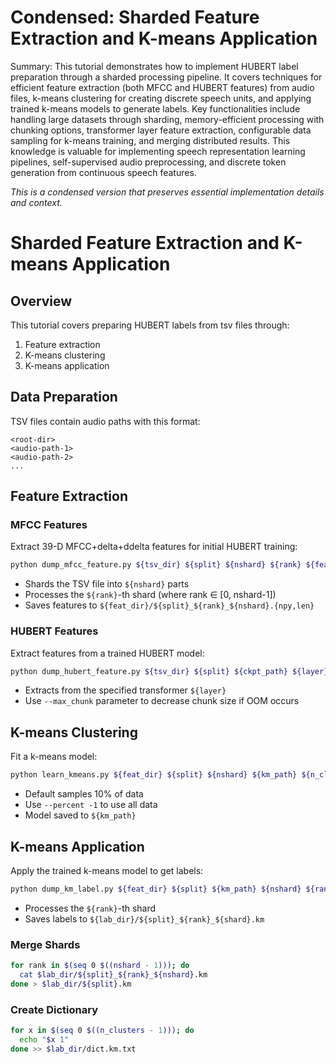 # Condensed: Sharded Feature Extraction and K-means Application

Summary: This tutorial demonstrates how to implement HUBERT label preparation through a sharded processing pipeline. It covers techniques for efficient feature extraction (both MFCC and HUBERT features) from audio files, k-means clustering for creating discrete speech units, and applying trained k-means models to generate labels. Key functionalities include handling large datasets through sharding, memory-efficient processing with chunking options, transformer layer feature extraction, configurable data sampling for k-means training, and merging distributed results. This knowledge is valuable for implementing speech representation learning pipelines, self-supervised audio preprocessing, and discrete token generation from continuous speech features.

*This is a condensed version that preserves essential implementation details and context.*

# Sharded Feature Extraction and K-means Application

## Overview
This tutorial covers preparing HUBERT labels from tsv files through:
1. Feature extraction
2. K-means clustering
3. K-means application

## Data Preparation
TSV files contain audio paths with this format:
```
<root-dir>
<audio-path-1>
<audio-path-2>
...
```

## Feature Extraction

### MFCC Features
Extract 39-D MFCC+delta+ddelta features for initial HUBERT training:
```sh
python dump_mfcc_feature.py ${tsv_dir} ${split} ${nshard} ${rank} ${feat_dir}
```
- Shards the TSV file into `${nshard}` parts
- Processes the `${rank}`-th shard (where rank ∈ [0, nshard-1])
- Saves features to `${feat_dir}/${split}_${rank}_${nshard}.{npy,len}`

### HUBERT Features
Extract features from a trained HUBERT model:
```sh
python dump_hubert_feature.py ${tsv_dir} ${split} ${ckpt_path} ${layer} ${nshard} ${rank} ${feat_dir}
```
- Extracts from the specified transformer `${layer}`
- Use `--max_chunk` parameter to decrease chunk size if OOM occurs

## K-means Clustering
Fit a k-means model:
```sh
python learn_kmeans.py ${feat_dir} ${split} ${nshard} ${km_path} ${n_cluster} --percent 0.1
```
- Default samples 10% of data
- Use `--percent -1` to use all data
- Model saved to `${km_path}`

## K-means Application
Apply the trained k-means model to get labels:
```sh
python dump_km_label.py ${feat_dir} ${split} ${km_path} ${nshard} ${rank} ${lab_dir}
```
- Processes the `${rank}`-th shard
- Saves labels to `${lab_dir}/${split}_${rank}_${shard}.km`

### Merge Shards
```sh
for rank in $(seq 0 $((nshard - 1))); do
  cat $lab_dir/${split}_${rank}_${nshard}.km
done > $lab_dir/${split}.km
```

### Create Dictionary
```sh
for x in $(seq 0 $((n_clusters - 1))); do
  echo "$x 1"
done >> $lab_dir/dict.km.txt
```